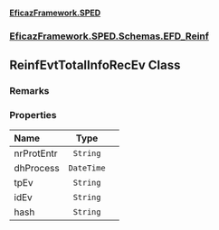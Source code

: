 #### [EficazFramework.SPED](EficazFrameworkSPED.md 'EficazFramework SPED')
### [EficazFramework.SPED.Schemas.EFD_Reinf](EficazFramework.SPED.Schemas.EFD_Reinf.md 'EficazFramework.SPED.Schemas.EFD_Reinf')

## ReinfEvtTotalInfoRecEv Class

### Remarks
### Properties

| Name | Type | |
| :--- | :---: | :--- |
| nrProtEntr | `String` |  |
| dhProcess | `DateTime` |  |
| tpEv | `String` |  |
| idEv | `String` |  |
| hash | `String` |  |
